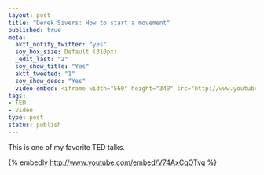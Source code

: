 ```yaml
--- 
layout: post
title: "Derek Sivers: How to start a movement"
published: true
meta: 
  aktt_notify_twitter: "yes"
  soy_box_size: Default (310px)
  _edit_last: "2"
  soy_show_title: "Yes"
  aktt_tweeted: "1"
  soy_show_desc: "Yes"
  video-embed: <iframe width="560" height="349" src="http://www.youtube.com/embed/V74AxCqOTvg" frameborder="0" allowfullscreen></iframe>
tags: 
- TED
- Video
type: post
status: publish
---
```

This is one of my favorite TED talks. 

{% embedly http://www.youtube.com/embed/V74AxCqOTvg %}
